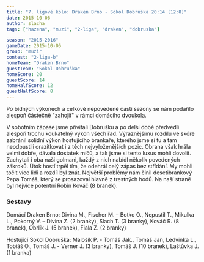 ```yaml
---
title: "7. ligové kolo: Draken Brno - Sokol Dobruška 20:14 (12:8)"
date: 2015-10-06
author: slacha
tags: ["hazena", "muzi", "2-liga", "draken", "dobruska"]

season: "2015-2016"
gameDate: 2015-10-06
group: "muzi"
contest: "2-liga-b"
homeTeam: "Draken Brno"
guestTeam: "Sokol Dobruška"
homeScore: 20
guestScore: 14
homeHalfScore: 12
guestHalfScore: 8
---
```


Po bídných výkonech a celkově nepovedené části sezony se nám podařilo alespoň částečně "zahojit" v rámci domácího dvoukola.

V sobotním zápase jsme přivítali Dobrušku a po delší době předvedli alespoň trochu koukatelný výkon všech řad. Výraznějšímu rozdílu ve skóre zabránil solidní výkon hostujícího brankaře, kterého jsme si tu a tam neodpustili orazítkovat i z těch nejvyloženějších pozic. Obrana však hrála velmi dobře, dávala dostatek míčů, a tak jsme si tento luxus mohli dovolit. Zachytali i oba naši golmani, každý z nich nabídl několik povedených zákroků. Útok hostí trpěl tím, že odehrál celý zápas bez střídání. My mohli točit více lidí a rozdíl byl znát. Největší problémy nám činil desetibrankový Pepa Tomáš, který se prosazoval hlavně z trestných hodů. Na naší straně byl nejvíce potentní Robin Kováč (8 branek).

### Sestavy

Domácí Draken Brno: Divina M., Fischer M. – Botko O., Nepustil T., Mikulka L., Pokorný V. – Divina Z. (2 branky), Slach T. (3 branky), Kováč R. (8 branek), Obrlík J. (5 branek), Fiala Z. (2 branky)

Hostující Sokol Dobruška: Malošík P. - Tomáš Jak., Tomáš Jan, Ledvinka L., Tobiáš O., Tomáš J. - Verner J. (3 branky), Tomáš J. (10 branek), Laštůvka J. (1 branka)


